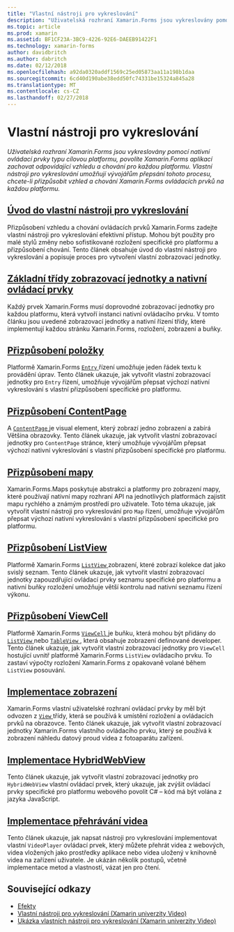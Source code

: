 ```yaml
---
title: "Vlastní nástroji pro vykreslování"
description: "Uživatelská rozhraní Xamarin.Forms jsou vykreslovány pomocí nativní ovládací prvky typu cílovou platformu, povolíte Xamarin.Forms aplikací zachovat odpovídající vzhledu a chování pro každou platformu. Vlastní nástroji pro vykreslování umožňují vývojářům přepsání tohoto procesu, chcete-li přizpůsobit vzhled a chování Xamarin.Forms ovládacích prvků na každou platformu."
ms.topic: article
ms.prod: xamarin
ms.assetid: BF1CF23A-3BC9-4226-92E6-DAEEB91422F1
ms.technology: xamarin-forms
author: davidbritch
ms.author: dabritch
ms.date: 02/12/2018
ms.openlocfilehash: a92da0320addf1569c25ed05873aa11a198b1daa
ms.sourcegitcommit: 6cd40d190abe38edd50fc74331be15324a845a28
ms.translationtype: MT
ms.contentlocale: cs-CZ
ms.lasthandoff: 02/27/2018
---
```

# <a name="custom-renderers"></a>Vlastní nástroji pro vykreslování

_Uživatelská rozhraní Xamarin.Forms jsou vykreslovány pomocí nativní ovládací prvky typu cílovou platformu, povolíte Xamarin.Forms aplikací zachovat odpovídající vzhledu a chování pro každou platformu. Vlastní nástroji pro vykreslování umožňují vývojářům přepsání tohoto procesu, chcete-li přizpůsobit vzhled a chování Xamarin.Forms ovládacích prvků na každou platformu._

## <a name="introduction-to-custom-renderersintroductionmd"></a>[Úvod do vlastní nástroji pro vykreslování](introduction.md)

Přizpůsobení vzhledu a chování ovládacích prvků Xamarin.Forms zadejte vlastní nástroji pro vykreslování efektivní přístup. Mohou být použity pro malé stylů změny nebo sofistikované rozložení specifické pro platformu a přizpůsobení chování. Tento článek obsahuje úvod do vlastní nástroji pro vykreslování a popisuje proces pro vytvoření vlastní zobrazovací jednotky.

## <a name="renderer-base-classes-and-native-controlsrenderersmd"></a>[Základní třídy zobrazovací jednotky a nativní ovládací prvky](renderers.md)

Každý prvek Xamarin.Forms musí doprovodné zobrazovací jednotky pro každou platformu, která vytvoří instanci nativní ovládacího prvku. V tomto článku jsou uvedené zobrazovací jednotky a nativní řízení třídy, které implementují každou stránku Xamarin.Forms, rozložení, zobrazení a buňky.

## <a name="customizing-an-entryentrymd"></a>[Přizpůsobení položky](entry.md)

Platformě Xamarin.Forms [ `Entry` ](https://developer.xamarin.com/api/type/Xamarin.Forms.Entry/) řízení umožňuje jeden řádek textu k provádění úprav. Tento článek ukazuje, jak vytvořit vlastní zobrazovací jednotky pro `Entry` řízení, umožňuje vývojářům přepsat výchozí nativní vykreslování s vlastní přizpůsobení specifické pro platformu.

## <a name="customizing-a-contentpagecontentpagemd"></a>[Přizpůsobení ContentPage](contentpage.md)

A [ `ContentPage` ](https://developer.xamarin.com/api/type/Xamarin.Forms.ContentPage/) je visual element, který zobrazí jedno zobrazení a zabírá Většina obrazovky. Tento článek ukazuje, jak vytvořit vlastní zobrazovací jednotky pro `ContentPage` stránce, který umožňuje vývojářům přepsat výchozí nativní vykreslování s vlastní přizpůsobení specifické pro platformu.

## <a name="customizing-a-mapmapindexmd"></a>[Přizpůsobení mapy](map/index.md)

Xamarin.Forms.Maps poskytuje abstrakci a platformy pro zobrazení mapy, které používají nativní mapy rozhraní API na jednotlivých platformách zajistit mapu rychlého a známým prostředí pro uživatele. Toto téma ukazuje, jak vytvořit vlastní nástroji pro vykreslování pro `Map` řízení, umožňuje vývojářům přepsat výchozí nativní vykreslování s vlastní přizpůsobení specifické pro platformu.

## <a name="customizing-a-listviewlistviewmd"></a>[Přizpůsobení ListView](listview.md)

Platformě Xamarin.Forms [ `ListView` ](https://developer.xamarin.com/api/type/Xamarin.Forms.ListView/) zobrazení, které zobrazí kolekce dat jako svislý seznam. Tento článek ukazuje, jak vytvořit vlastní zobrazovací jednotky zapouzdřující ovládací prvky seznamu specifické pro platformu a nativní buňky rozložení umožňuje větší kontrolu nad nativní seznamu řízení výkonu.

## <a name="customizing-a-viewcellviewcellmd"></a>[Přizpůsobení ViewCell](viewcell.md)

Platformě Xamarin.Forms [ `ViewCell` ](https://developer.xamarin.com/api/type/Xamarin.Forms.ViewCell/) je buňku, která mohou být přidány do [ `ListView` ](https://developer.xamarin.com/api/type/Xamarin.Forms.ListView/) nebo [ `TableView` ](https://developer.xamarin.com/api/type/Xamarin.Forms.TableView/), která obsahuje zobrazení definované developer. Tento článek ukazuje, jak vytvořit vlastní zobrazovací jednotky pro `ViewCell` hostující uvnitř platformě Xamarin.Forms `ListView` ovládacího prvku. To zastaví výpočty rozložení Xamarin.Forms z opakovaně volané během `ListView` posouvání.

## <a name="implementing-a-viewviewmd"></a>[Implementace zobrazení](view.md)

Xamarin.Forms vlastní uživatelské rozhraní ovládací prvky by měl být odvozen z [ `View` ](https://developer.xamarin.com/api/type/Xamarin.Forms.View/) třídy, která se používá k umístění rozložení a ovládacích prvků na obrazovce. Tento článek ukazuje, jak vytvořit vlastní zobrazovací jednotky Xamarin.Forms vlastního ovládacího prvku, který se používá k zobrazení náhledu datový proud videa z fotoaparátu zařízení.

## <a name="implementing-a-hybridwebviewhybridwebviewmd"></a>[Implementace HybridWebView](hybridwebview.md)

Tento článek ukazuje, jak vytvořit vlastní zobrazovací jednotky pro `HybridWebView` vlastní ovládací prvek, který ukazuje, jak zvýšit ovládací prvky specifické pro platformu webového povolit C# – kód má být volána z jazyka JavaScript.

## <a name="implementing-a-video-playervideo-playerindexmd"></a>[Implementace přehrávání videa](video-player/index.md)

Tento článek ukazuje, jak napsat nástroji pro vykreslování implementovat vlastní `VideoPlayer` ovládací prvek, který můžete přehrát videa z webových, videa vložených jako prostředky aplikace nebo videa uložený v knihovně videa na zařízení uživatele. Je ukázán několik postupů, včetně implementace metod a vlastností, vázat jen pro čtení. 


## <a name="related-links"></a>Související odkazy

- [Efekty](~/xamarin-forms/app-fundamentals/effects/index.md)
- [Vlastní nástroji pro vykreslování (Xamarin univerzity Video)](https://developer.xamarin.com/videos/cross-platform/xamarinforms-custom-renderers/)
- [Ukázka vlastních nástroji pro vykreslování (Xamarin univerzity Video)](http://bit.ly/xf-customrenderer)
